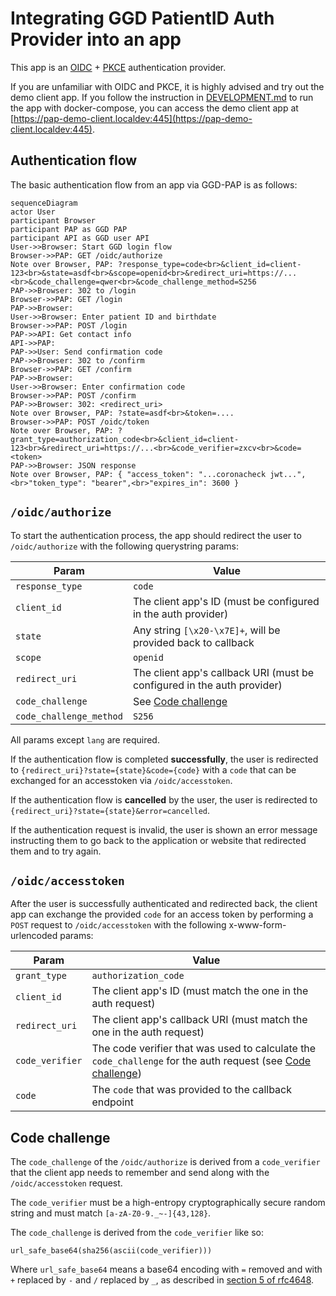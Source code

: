 # Integrating GGD PatientID Auth Provider into an app

This app is an [OIDC](https://openid.net/connect/) + [PKCE](https://tools.ietf.org/html/rfc7636) authentication provider.

If you are unfamiliar with OIDC and PKCE, it is highly advised and try out the demo client app. If you follow the instruction in [DEVELOPMENT.md](./DEVELOPMENT.md) to run the app with docker-compose, you can access the demo client app at [https://pap-demo-client.localdev:445](https://pap-demo-client.localdev:445).

## Authentication flow

The basic authentication flow from an app via GGD-PAP is as follows:

```mermaid
sequenceDiagram
actor User
participant Browser
participant PAP as GGD PAP
participant API as GGD user API
User->>Browser: Start GGD login flow
Browser->>PAP: GET /oidc/authorize
Note over Browser, PAP: ?response_type=code<br>&client_id=client-123<br>&state=asdf<br>&scope=openid<br>&redirect_uri=https://...<br>&code_challenge=qwer<br>&code_challenge_method=S256
PAP->>Browser: 302 to /login
Browser->>PAP: GET /login
PAP->>Browser: 
User->>Browser: Enter patient ID and birthdate
Browser->>PAP: POST /login
PAP->>API: Get contact info
API->>PAP: 
PAP->>User: Send confirmation code
PAP->>Browser: 302 to /confirm
Browser->>PAP: GET /confirm
PAP->>Browser: 
User->>Browser: Enter confirmation code
Browser->>PAP: POST /confirm
PAP->>Browser: 302: <redirect_uri>
Note over Browser, PAP: ?state=asdf<br>&token=....
Browser->>PAP: POST /oidc/token
Note over Browser, PAP: ?grant_type=authorization_code<br>&client_id=client-123<br>&redirect_uri=https://...<br>&code_verifier=zxcv<br>&code=<token>
PAP->>Browser: JSON response
Note over Browser, PAP: { "access_token": "...coronacheck jwt...",<br>"token_type": "bearer",<br>"expires_in": 3600 }
```

## `/oidc/authorize`

To start the authentication process, the app should redirect the user to `/oidc/authorize` with the following querystring params:

Param|Value
--|--
`response_type`|`code`
`client_id`|The client app's ID (must be configured in the auth provider)
`state`|Any string `[\x20-\x7E]+`, will be provided back to callback
`scope`|`openid`
`redirect_uri`|The client app's callback URI (must be configured in the auth provider)
`code_challenge`|See [Code challenge](#code-challenge)
`code_challenge_method`|`S256`

All params except `lang` are required.

If the authentication flow is completed **successfully**, the user is redirected to `{redirect_uri}?state={state}&code={code}` with a `code` that can be exchanged for an accesstoken via `/oidc/accesstoken`.

If the authentication flow is **cancelled** by the user, the user is redirected to `{redirect_uri}?state={state}&error=cancelled`.

If the authentication request is invalid, the user is shown an error message instructing them to go back to the application or website that redirected them and to try again.

## `/oidc/accesstoken`

After the user is successfully authenticated and redirected back, the client app can exchange the provided `code` for an access token by performing a `POST` request to `/oidc/accesstoken` with the following x-www-form-urlencoded params:

Param|Value
--|--
`grant_type`|`authorization_code`
`client_id`|The client app's ID (must match the one in the auth request)
`redirect_uri`|The client app's callback URI (must match the one in the auth request)
`code_verifier`|The code verifier that was used to calculate the `code_challenge` for the auth request (see [Code challenge](#code-challenge))
`code`|The `code` that was provided to the callback endpoint

## Code challenge

The `code_challenge` of the `/oidc/authorize` is derived from a `code_verifier` that the client app needs to remember and send along with the `/oidc/accesstoken` request.

The `code_verifier` must be a high-entropy cryptographically secure random string and must match `[a-zA-Z0-9._~-]{43,128}`.

The `code_challenge` is derived from the `code_verifier` like so:

```
url_safe_base64(sha256(ascii(code_verifier)))
```

Where `url_safe_base64` means a base64 encoding with `=` removed and with `+` replaced by `-` and `/` replaced by `_`, as described in [section 5 of rfc4648](https://tools.ietf.org/html/rfc4648#section-5).
